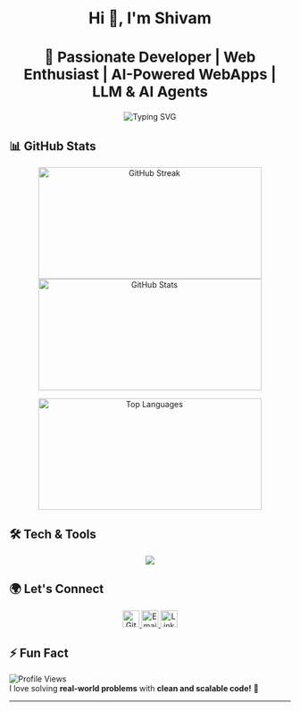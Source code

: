 
<!--
**black-sheepp/black-sheepp** is a ✨ _special_ ✨ repository because its `README.md` (this file) appears on your GitHub profile.

Here are some ideas to get you started:

- 🔭 I’m currently working on ...
- 🌱 I’m currently learning ...
- 👯 I’m looking to collaborate on ...
- 🤔 I’m looking for help with ...
- 💬 Ask me about ...
- 📫 How to reach me: ...
- 😄 Pronouns: ...
- ⚡ Fun fact: ...
-->

<h1 align="center">Hi 👋, I'm Shivam</h1>

<h2 align="center" style="font-size: 26px; font-weight: bold;">
  🚀 Passionate Developer | Web Enthusiast | AI-Powered WebApps | LLM & AI Agents
</h2>

<p align="center">
  <img src="https://readme-typing-svg.herokuapp.com?font=Fira+Sans&weight=700&size=26&pause=1000&color=36BCF7&center=true&vCenter=true&width=600&lines=Full-Stack+Web+Developer;React+%7C+Next.js+%7C+Node.js+%7C+JavaScript;Building+AI-Powered+WebApps;Exploring+LLMs+%26+AI+Agents;Open+to+Collaboration+%F0%9F%9A%80" alt="Typing SVG" />
</p>

## 📊 GitHub Stats  

<p align="center">
  <img src="https://github-readme-streak-stats.herokuapp.com/?user=black-sheepp&theme=blue-green&hide_border=true" width="400" height="200" alt="GitHub Streak" />
  <img src="https://github-readme-stats.vercel.app/api?username=black-sheepp&theme=blue-green&show_icons=true&hide_border=true&count_private=true" width="400" height="200" alt="GitHub Stats" />
</p>

<p align="center">
  <img src="https://github-readme-stats.vercel.app/api/top-langs/?username=black-sheepp&theme=blue-green&show_icons=true&hide_border=true&layout=compact" width="400" height="200" alt="Top Languages" />
</p>

## 🛠️ Tech & Tools  

<p align="center">
  <img src="https://skillicons.dev/icons?i=js,ts,react,next,nodejs,express,mongodb,vite,tailwind,sass,java,cpp,postman" />
</p>

## 🌍 Let's Connect  

<p align="center">
  <a href="https://github.com/black-sheepp">
    <img src="https://img.shields.io/github/followers/black-sheepp?label=Followers&style=social" height="30" alt="GitHub Followers" />
  </a>
  <a href="mailto:your-email@example.com">
    <img src="https://img.shields.io/badge/Email-%23D14836.svg?style=for-the-badge&logo=gmail&logoColor=white" height="30" alt="Email" />
  </a>
  <a href="https://linkedin.com/in/your-linkedin">
    <img src="https://img.shields.io/badge/LinkedIn-%230077B5.svg?style=for-the-badge&logo=linkedin&logoColor=white" height="30" alt="LinkedIn" />
  </a>
</p>


## ⚡ Fun Fact  

![Profile Views](https://komarev.com/ghpvc/?username=black-sheepp&color=brightgreen&style=flat-square)  
I love solving **real-world problems** with **clean and scalable code!** 🚀  

---

